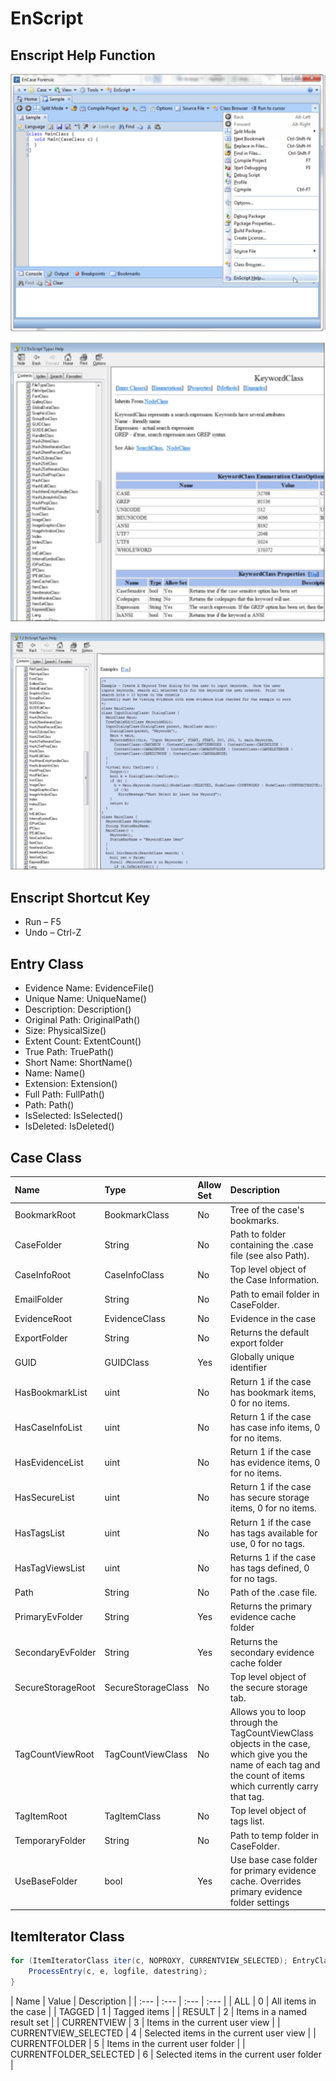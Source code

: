 # EnScript

## Enscript Help Function

![Enscript Help](../.gitbook/assets/image.png)

![Help Window](../.gitbook/assets/image%20%281%29.png)

![Code Example](../.gitbook/assets/image%20%282%29.png)

## 

## Enscript Shortcut Key

* Run – F5 
* Undo – Ctrl-Z

## Entry Class

* Evidence Name: EvidenceFile\(\) 
* Unique Name: UniqueName\(\) 
* Description: Description\(\) 
* Original Path: OriginalPath\(\) 
* Size: PhysicalSize\(\) 
* Extent Count: ExtentCount\(\) 
* True Path: TruePath\(\) 
* Short Name: ShortName\(\) 
* Name: Name\(\) 
* Extension: Extension\(\) 
* Full Path: FullPath\(\) 
* Path: Path\(\) 
* IsSelected: IsSelected\(\) 
* IsDeleted: IsDeleted\(\)

## Case Class

|Name	|	Type	|	Allow Set	|	Description	|
| :--- | :--- | :--- | :--- |
|	BookmarkRoot	|	BookmarkClass	|	No	|	Tree of the case's bookmarks. 	|
|	CaseFolder	|	String	|	No	|	Path to folder containing the .case file (see also Path). 	|
|	CaseInfoRoot	|	CaseInfoClass	|	No	|	Top level object of the Case Information. 	|
|	EmailFolder	|	String	|	No	|	Path to email folder in CaseFolder. 	|
|	EvidenceRoot	|	EvidenceClass	|	No	|	Evidence in the case	|
|	ExportFolder	|	String	|	No	|	Returns the default export folder	|
|	GUID	|	GUIDClass	|	Yes	|	Globally unique identifier	|
|	HasBookmarkList	|	uint	|	No	|	Return 1 if the case has bookmark items, 0 for no items. 	|
|	HasCaseInfoList	|	uint	|	No	|	Return 1 if the case has case info items, 0 for no items. 	|
|	HasEvidenceList	|	uint	|	No	|	Return 1 if the case has evidence items, 0 for no items. 	|
|	HasSecureList	|	uint	|	No	|	Return 1 if the case has secure storage items, 0 for no items. 	|
|	HasTagsList	|	uint	|	No	|	Return 1 if the case has tags available for use, 0 for no tags. 	|
|	HasTagViewsList	|	uint	|	No	|	Returns 1 if the case has tags defined, 0 for no tags. 	|
|	Path	|	String	|	No	|	Path of the .case file. 	|
|	PrimaryEvFolder	|	String	|	Yes	|	Returns the primary evidence cache folder	|
|	SecondaryEvFolder	|	String	|	Yes	|	Returns the secondary evidence cache folder	|
|	SecureStorageRoot	|	SecureStorageClass	|	No	|	Top level object of the secure storage tab. 	|
|	TagCountViewRoot	|	TagCountViewClass	|	No	|	Allows you to loop through the TagCountViewClass objects in the case, which give you the name of each tag and the count of items which currently carry that tag. 	|
|	TagItemRoot	|	TagItemClass	|	No	|	Top level object of tags list. 	|
|	TemporaryFolder	|	String	|	No	|	Path to temp folder in CaseFolder. 	|
|	UseBaseFolder	|	bool	|	Yes	|	Use base case folder for primary evidence cache. Overrides primary evidence folder settings	|


## ItemIterator Class

```C#
for (ItemIteratorClass iter(c, NOPROXY, CURRENTVIEW_SELECTED); EntryClass e = iter.GetNextEntry();){
	ProcessEntry(c, e, logfile, datestring);
}
```

|	Name	|	Value	|	Description	|
| :--- | :--- | :--- | :--- |
|	ALL	|	0	|	All items in the case 	|
|	TAGGED	|	1	|	Tagged items 	|
|	RESULT	|	2	|	Items in a named result set 	|
|	CURRENTVIEW	|	3	|	Items in the current user view 	|
|	CURRENTVIEW_SELECTED	|	4	|	Selected items in the current user view 	|
|	CURRENTFOLDER	|	5	|	Items in the current user folder 	|
|	CURRENTFOLDER_SELECTED	|	6	|	Selected items in the current user folder 	|


